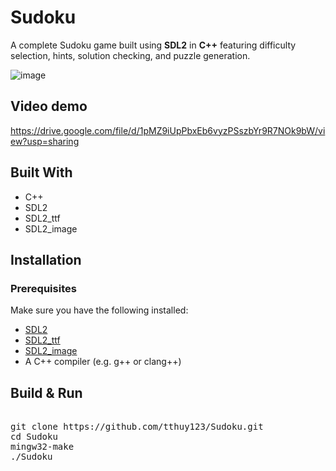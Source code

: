 # Sudoku
A complete Sudoku game built using **SDL2** in **C++** featuring difficulty selection, hints, solution checking, and puzzle generation.

![image](https://github.com/user-attachments/assets/b11d8f1b-0ff7-4773-a6ad-67b7b70b13b9)


## Video demo
https://drive.google.com/file/d/1pMZ9iUpPbxEb6vyzPSszbYr9R7NOk9bW/view?usp=sharing
  
## Built With

- C++
- SDL2
- SDL2_ttf
- SDL2_image

## Installation

### Prerequisites

Make sure you have the following installed:

- [SDL2](https://github.com/libsdl-org/SDL)
- [SDL2_ttf](https://github.com/libsdl-org/SDL_ttf)
- [SDL2_image](https://github.com/libsdl-org/SDL_image)
- A C++ compiler (e.g. g++ or clang++)

## Build & Run
<pre lang="bash"> 
git clone https://github.com/tthuy123/Sudoku.git
cd Sudoku
mingw32-make
./Sudoku

